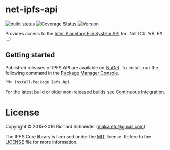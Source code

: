 # net-ipfs-api

[![build status](https://ci.appveyor.com/api/projects/status/github/richardschneider/net-ipfs-api?branch=master&svg=true)](https://ci.appveyor.com/project/richardschneider/net-ipfs-api) 
[![Coverage Status](https://coveralls.io/repos/richardschneider/net-ipfs-api/badge.svg?branch=master&service=github)](https://coveralls.io/github/richardschneider/net-ipfs-api?branch=master)
[![Version](https://img.shields.io/nuget/v/Ipfs.Api.svg)](https://www.nuget.org/packages/Ipfs.Api)

Provides access to the [Inter Planetary File System API](https://ipfs.io/docs/api/) for .Net (C#, VB, F# ...)

## Getting started

Published releases of IPFS API are available on [NuGet](https://www.nuget.org/packages/ipfs.api/).  To install, run the following command in the [Package Manager Console](https://docs.nuget.org/docs/start-here/using-the-package-manager-console).

    PM> Install-Package Ipfs.Api
    
For the latest build or older non-released builds see [Continuous Integration](https://github.com/richardschneider/net-ipfs-core/wiki/Continuous-Integration).

# License
Copyright © 2015-2016 Richard Schneider (makaretu@gmail.com)

The IPFS Core library is licensed under the [MIT](http://www.opensource.org/licenses/mit-license.php "Read more about the MIT license form") license. Refere to the [LICENSE](https://github.com/richardschneider/net-ipfs-api/blob/master/LICENSE) file for more information.
